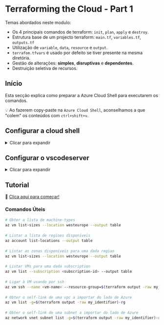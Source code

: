 # Terraforming the Cloud - Part 1

Temas abordados neste modulo:

* Os 4 principais comandos de terraform: `init`, `plan`, `apply` e `destroy`.
* Estrutura base de um projecto terraform: `main.tf`, `variables.tf`, `outputs.tf`
* Utilização de `variable`, `data`, `resource` e `output`.
* `terrafom.tfvars` é usado por defeito se tiver presente na mesma diretória.
* Gestão de alterações: **simples**, **disruptivas** e **dependentes**.
* Destruição seletiva de recursos.

## Início

Esta secção explica como preparar a Azure Cloud Shell para executarem os comandos.

💡 Ao fazerem copy-paste na `Azure Cloud Shell`, aconselhamos a que "colem" os conteúdos com `ctrl+shift+v`.

## Configurar a cloud shell

<details>

<summary>Clicar para expandir</summary>

Abrir o endereço com o botão direito do rato numa nova janela/tab (também podem ficar a premir o `ctrl` quando clicarem no link) : <a href="https://portal.azure.com" target="_blank">Open Azure Portal</a>

Autenticar na Azure Cloud:

![alt text](/images/sign_in.png)

Abrir a Cloud Shell:

![alt text](/images/cloud_shell.png)

Selecionar Bash:

![alt text](/images/bash_pshell.png)

Seleciona "Mount storage account" e a subscrição.

![alt text](/images/subscription.png)

Clica Apply depois das seleções.

![alt text](/images/subscription_apply.png)

Seleciona "Select existing storage account" e clica "Next"

![alt text](/images/mount_storage.png)

Seleciona a subscrição <>, o Resource Group "tf-azure-workshop-rg", a Storage account name "tfazureworkshopsatto" e o File share "fileshare" e clica "Select"

![alt text](/images/select_st_account.png)

Mudar para o editor após a conexão ser realizada:

![alt text](/images/choose_editor.png)

Confirmar a mudança:

![alt text](/images/classic_shell.png)

Clonar o projeto:

```bash
git clone https://github.com/tentwentyone/terraforming-the-cloud-azure-basic-part1.git
```

💡 Ao fazerem copy-paste na `Azure Cloud Shell`, aconselhamos a que "colem" os conteúdos com `ctrl+shift+v`.

Mudar de diretório.

```bash
cd terraforming-the-cloud-azure-basic-part1
```

💡 Ao fazerem copy-paste na `Azure Cloud Shell`, aconselhamos a que "colem" os conteúdos com `ctrl+shift+v`.

Abrir o editor:

![alt text](/images/open_editor.png)

⚠️ NOTA: o editor não atualiza automaticamente quaisquer mudanças, é preciso clicar no botão de refresh, localizado aqui.

![alt text](/images/refresh_vscode.png)

Setup está completo!

![alt text](/images/setup_complete.png)

</details>

## Configurar o vscodeserver
<!-- markdownlint-disable MD033 -->
<details>

<summary>Clicar para expandir</summary>
<!-- markdownlint-enable MD033 -->

Abre o terminal no vscode com o comando:

```bash
ctrl+ç
```

Faz git clone do repositório:

```bash
git clone https://github.com/tentwentyone/terraforming-the-cloud-azure-basic-part1.git
```

Abre a diretoria do projecto:

```bash
cd terraforming-the-cloud-azure-basic-part1/
```

Abre a diretoria com o comando:

```bash
ctrl+k+ctrl+o
```

Seleciona o path para o codetour:

```bash
/home/coder/terraforming-the-cloud-azure-basic-part1
```

</details>

## Tutorial

🧭 [Clica aqui para começar!](tutorial.md)

### Comandos Úteis

```bash
# Obter a lista de machine-types
az vm list-sizes --location westeurope --output table

# Listar a lista de regioes disponiveis
az account list-locations --output table

# Listar as zonas disponiveis para uma dada regiao
az vm list-sizes --location westeurope --output table

# Listar VMs para uma dada subscription
az vm list --subscription <subscription-id> --output table

# Ligar à VM usando por ssh
az vm ssh --name <vm-name> --resource-group=$(terraform output -raw my_identifier)-rg --subscription <subscription-id>

# Obter o self-link de uma vpc a importar do lado de Azure
az vm list -g=$(terraform output -raw my_identifier)-rg

# Obter o self-link de uma subnet a importar do lado de Azure
az network vnet subnet list -g=$(terraform output -raw my_identifier)-rg --vnet-name=$(terraform output -raw my_identifier)-vnet
```
